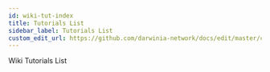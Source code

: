 ```yaml
---
id: wiki-tut-index
title: Tutorials List
sidebar_label: Tutorials List
custom_edit_url: https://github.com/darwinia-network/docs/edit/master/content/zh-CN/wiki-tut-index.md
---
```


Wiki Tutorials List